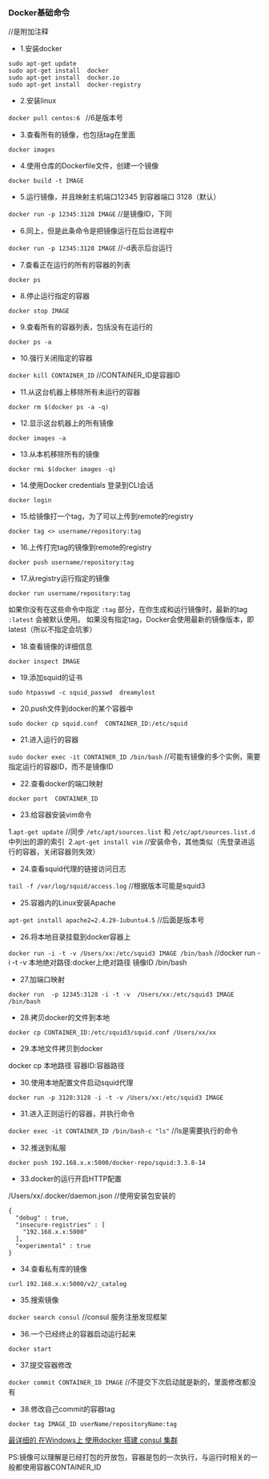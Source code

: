 ### Docker基础命令

//是附加注释

* 1.安装docker

```
sudo apt-get update
sudo apt-get install  docker
sudo apt-get install  docker.io
sudo apt-get install  docker-registry
```
  
* 2.安装linux 

``` docker pull centos:6  ``` //6是版本号

* 3.查看所有的镜像，也包括tag在里面 

``` docker images ```

* 4.使用仓库的Dockerfile文件，创建一个镜像 

```docker build -t IMAGE```

* 5.运行镜像，并且映射主机端口12345 到容器端口 3128（默认）

```docker run -p 12345:3128 IMAGE```  //是镜像ID，下同

* 6.同上，但是此条命令是把镜像运行在后台进程中

```docker run -p 12345:3128 IMAGE```  //-d表示后台运行

* 7.查看正在运行的所有的容器的列表

```docker ps```

* 8.停止运行指定的容器

```docker stop IMAGE```

* 9.查看所有的容器列表，包括没有在运行的

```docker ps -a```

* 10.强行关闭指定的容器 

```docker kill CONTAINER_ID``` //CONTAINER_ID是容器ID

* 11.从这台机器上移除所有未运行的容器

```docker rm $(docker ps -a -q)```

* 12.显示这台机器上的所有镜像

```docker images -a```

* 13.从本机移除所有的镜像

```docker rmi $(docker images -q)```

* 14.使用Docker credentials 登录到CLI会话

```docker login```

* 15.给镜像打一个tag，为了可以上传到remote的registry

```docker tag <> username/repository:tag```

* 16.上传打完tag的镜像到remote的registry

```docker push username/repository:tag```

* 17.从registry运行指定的镜像

```docker run username/repository:tag```

如果你没有在这些命令中指定 ``` :tag ``` 部分，在你生成和运行镜像时，最新的tag ``` :latest ``` 会被默认使用。 
如果没有指定tag，Docker会使用最新的镜像版本，即latest（所以不指定会坑爹）

* 18.查看镜像的详细信息

```docker inspect IMAGE```

* 19.添加squid的证书

```sudo htpasswd -c squid_passwd  dreamylost```

* 20.push文件到docker的某个容器中

```sudo docker cp squid.conf  CONTAINER_ID:/etc/squid```

* 21.进入运行的容器

```sudo docker exec -it CONTAINER_ID /bin/bash``` //可能有镜像的多个实例，需要指定运行的容器ID，而不是镜像ID

* 22.查看docker的端口映射

```docker port  CONTAINER_ID```

* 23.给容器安装vim命令

1.```apt-get update``` //同步 ```/etc/apt/sources.list``` 和 ```/etc/apt/sources.list.d```中列出的源的索引 
2.```apt-get install vim``` //安装命令，其他类似（先登录进运行的容器，关闭容器则失效）

* 24.查看squid代理的链接访问日志

```tail -f /var/log/squid/access.log``` //根据版本可能是squid3

* 25.容器内的Linux安装Apache

```apt-get install apache2=2.4.29-1ubuntu4.5``` //后面是版本号


* 26.将本地目录挂载到docker容器上

```docker run -i -t -v /Users/xx:/etc/squid3 IMAGE /bin/bash``` 
//docker run -i -t -v 本地绝对路径:docker上绝对路径 镜像ID  /bin/bash

* 27.加端口映射

```docker run  -p 12345:3128 -i -t -v  /Users/xx:/etc/squid3 IMAGE /bin/bash```

* 28.拷贝docker的文件到本地

```docker cp CONTAINER_ID:/etc/squid3/squid.conf /Users/xx/xx```

* 29.本地文件拷贝到docker

docker cp 本地路径 容器ID:容器路径

* 30.使用本地配置文件启动squid代理

```docker run -p 3128:3128 -i -t -v /Users/xx:/etc/squid3 IMAGE```

* 31.进入正则运行的容器，并执行命令

```docker exec -it CONTAINER_ID /bin/bash-c "ls"``` //ls是需要执行的命令

* 32.推送到私服

```docker push 192.168.x.x:5000/docker-repo/squid:3.3.8-14```


* 33.docker的运行开启HTTP配置

/Users/xx/.docker/daemon.json //使用安装包安装的

```
{
  "debug" : true,
  "insecure-registries" : [
    "192.168.x.x:5000"
  ],
  "experimental" : true
}
```

* 34.查看私有库的镜像

```curl 192.168.x.x:5000/v2/_catalog```

* 35.搜索镜像

```docker search consul``` //consul 服务注册发现框架

* 36.一个已经终止的容器启动运行起来

```docker start```

* 37.提交容器修改

```docker commit CONTAINER_ID IMAGE``` //不提交下次启动就是新的，里面修改都没有

* 38.修改自己commit的容器tag

```docker tag IMAGE_ID userName/repositoryName:tag```


[最详细的 在Windows上 使用docker 搭建 consul 集群](https://blog.csdn.net/qq_34446485/article/details/90738092)

PS:镜像可以理解是已经打包的开放包，容器是包的一次执行，与运行时相关的一般都使用容器CONTAINER_ID
